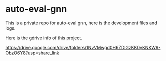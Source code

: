 # auto-eval-gnn

This is a private repo for auto-eval gnn, here is the development files and logs.

Here is the gdrive info of this project.

https://drive.google.com/drive/folders/1NvVMwgd0H6ZDlGzKK0yKNKW9-ObzO6Y8?usp=share_link
